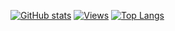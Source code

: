 [![GitHub stats](https://github-readme-stats.vercel.app/api?username=sidhys1&theme=gruvbox)](https://github.com/sidhys1)
[![Views](https://komarev.com/ghpvc/?username=sidhys1&style=flat-square)](https://github.com/sidhys1)
[![Top Langs](https://github-readme-stats.vercel.app/api/top-langs/?username=sidhys1&theme=gruvbox)](https://github.com/sidhys1)
 
